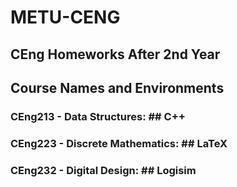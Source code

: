 # METU-CENG
## CEng Homeworks After 2nd Year

## Course Names and Environments

### CEng213 - Data Structures: ## C++
### CEng223 - Discrete Mathematics: ## LaTeX
### CEng232 - Digital Design: ## Logisim